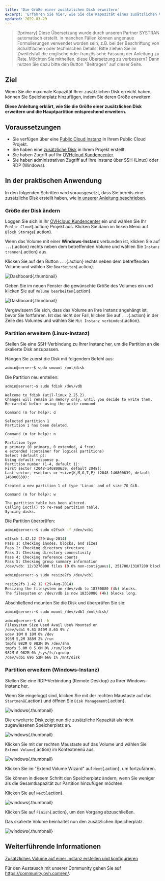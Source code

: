 ```yaml
---
title: 'Die Größe einer zusätzlichen Disk erweitern'
excerpt: 'Erfahren Sie hier, wie Sie die Kapazität eines zusätzlichen Volumes vergrößern und die Hauptpartition anpassen'
updated: 2022-03-29
---
```


> [!primary]
> Diese Übersetzung wurde durch unseren Partner SYSTRAN automatisch erstellt. In manchen Fällen können ungenaue Formulierungen verwendet worden sein, z.B. bei der Beschriftung von Schaltflächen oder technischen Details. Bitte ziehen Sie im Zweifelsfall die englische oder französische Fassung der Anleitung zu Rate. Möchten Sie mithelfen, diese Übersetzung zu verbessern? Dann nutzen Sie dazu bitte den Button "Beitragen" auf dieser Seite.
>

## Ziel

Wenn Sie die maximale Kapazität Ihrer zusätzlichen Disk erreicht haben, können Sie Speicherplatz hinzufügen, indem Sie deren Größe erweitern. 

**Diese Anleitung erklärt, wie Sie die Größe einer zusätzlichen Disk erweitern und die Hauptpartition entsprechend erweitern.**

## Voraussetzungen

- Sie verfügen über eine [Public Cloud Instanz](https://www.ovhcloud.com/de/public-cloud) in Ihrem Public Cloud Projekt.
- Sie haben eine [zusätzliche Disk](create_and_configure_an_additional_disk_on_an_instance1.) in Ihrem Projekt erstellt.
- Sie haben Zugriff auf Ihr [OVHcloud Kundencenter](https://www.ovh.com/auth/?action=gotomanager&from=https://www.ovh.de/&ovhSubsidiary=de).
- Sie haben administrativen Zugriff auf Ihre Instanz über SSH (Linux) oder RDP (Windows).

## In der praktischen Anwendung

In den folgenden Schritten wird vorausgesetzt, dass Sie bereits eine zusätzliche Disk erstellt haben, wie [in unserer Anleitung beschrieben](create_and_configure_an_additional_disk_on_an_instance1.).

### Größe der Disk ändern

Loggen Sie sich in Ihr [OVHcloud Kundencenter](https://www.ovh.com/auth/?action=gotomanager&from=https://www.ovh.de/&ovhSubsidiary=de) ein und wählen Sie Ihr `Public Cloud`{.action} Projekt aus. Klicken Sie dann im linken Menü auf `Block Storage`{.action}.

Wenn das Volume mit einer **Windows-Instanz** verbunden ist, klicken Sie auf `...`{.action} rechts neben dem betreffenden Volume und wählen Sie `Instanz trennen`{.action} aus.

Klicken Sie auf den Button `...`{.action} rechts neben dem betreffenden Volume und wählen Sie `Bearbeiten`{.action}.

![Dashboard](increase-disk-02.png){.thumbnail}

Geben Sie im neuen Fenster die gewünschte Größe des Volumes ein und klicken Sie auf `Volume bearbeiten`{.action}.

![Dashboard](increase-disk-03.png){.thumbnail}

Vergewissern Sie sich, dass das Volume an Ihre Instanz angehängt ist, bevor Sie fortfahren. Ist das nicht der Fall, klicken Sie auf `...`{.action} in der Zeile des Volumes und wählen Sie `Mit Instanz verbinden`{.action}.

### Partition erweitern (Linux-Instanz)

Stellen Sie eine SSH-Verbindung zu Ihrer Instanz her, um die Partition an die skalierte Disk anzupassen.

Hängen Sie zuerst die Disk mit folgendem Befehl aus:

```bash
admin@server~$ sudo umount /mnt/disk
```

Die Partition neu erstellen:

```bash
admin@server:~$ sudo fdisk /dev/vdb
```
```console
Welcome to fdisk (util-linux 2.25.2).
Changes will remain in memory only, until you decide to write them.
Be careful before using the write command
```
```console
Command (m for help): d

Selected partition 1
Partition 1 has been deleted.
```
```console
Command (m for help): n

Partition type
p primary (0 primary, 0 extended, 4 free)
e extended (container for logical partitions)
Select (default p):
Using default response p.
Partition number (1-4, default 1):
First sector (2048-146800639, default 2048):
Last sector, +sectors or +size{K,M,G,T,P} (2048-146800639, default 146800639):

Created a new partition 1 of type 'Linux' and of size 70 GiB.
```
```console
Command (m for help): w

The partition table has been altered.
Calling ioctl() to re-read partition table.
Syncing disks.
```

Die Partition überprüfen:

```bash
admin@server:~$ sudo e2fsck -f /dev/vdb1

e2fsck 1.42.12 (29-Aug-2014)
Pass 1: Checking inodes, blocks, and sizes
Pass 2: Checking directory structure
Pass 3: Checking directory connectivity
Pass 4: Checking reference counts
Pass 5: Checking group summary information
/dev/vdb: 12/3276800 files (0.0% non-contiguous), 251700/13107200 blocks
```

```bash
admin@server:~$ sudo resize2fs /dev/vdb1

resize2fs 1.42.12 (29-Aug-2014)
Resizing the filesystem on /dev/vdb to 18350080 (4k) blocks.
The filesystem on /dev/vdb is now 18350080 (4k) blocks long.
```

Abschließend mounten Sie die Disk und überprüfen Sie sie:

```bash
admin@server:~$ sudo mount /dev/vdb1 /mnt/disk/
```

```bash
admin@server~$ df -h
Filesystem Size Used Avail Use% Mounted on
/dev/vda1 9.8G 840M 8.6G 9% /
udev 10M 0 10M 0% /dev
393M 5,2M 388M 2% /run
tmpfs 982M 0 982M 0% /dev/shm
tmpfs 5.0M 0 5.0M 0% /run/lock
982M 0 982M 0% /sys/fs/cgroup
/dev/vdb1 69G 52M 66G 1% /mnt/disk
```

### Partition erweitern (Windows-Instanz)

Stellen Sie eine RDP-Verbindung (Remote Desktop) zu Ihrer Windows-Instanz her.

Wenn Sie eingeloggt sind, klicken Sie mit der rechten Maustaste auf das `Startmenü`{.action} und öffnen Sie `Disk Management`{.action}.

![windows](resize-win-01.png){.thumbnail}

Die erweiterte Disk zeigt nun die zusätzliche Kapazität als nicht zugewiesenen Speicherplatz an.

![windows](resize-win-02.png){.thumbnail}

Klicken Sie mit der rechten Maustaste auf das Volume und wählen Sie `Extend Volume`{.action} im Kontextmenü aus.

![windows](resize-win-03.png){.thumbnail}

Klicken Sie im "Extend Volume Wizard" auf `Next`{.action}, um fortzufahren.

Sie können in diesem Schritt den Speicherplatz ändern, wenn Sie weniger als die Gesamtkapazität zur Partition hinzufügen möchten.

Klicken Sie auf `Next`{.action}.

![windows](resize-win-04.png){.thumbnail}

Klicken Sie auf `Finish`{.action}, um den Vorgang abzuschließen.

Das skalierte Volume beinhaltet nun den zusätzlichen Speicherplatz.

![windows](resize-win-05.png){.thumbnail}

## Weiterführende Informationen

[Zusätzliches Volume auf einer Instanz erstellen und konfigurieren](create_and_configure_an_additional_disk_on_an_instance1.)

Für den Austausch mit unserer Community gehen Sie auf <https://community.ovh.com/en/>.